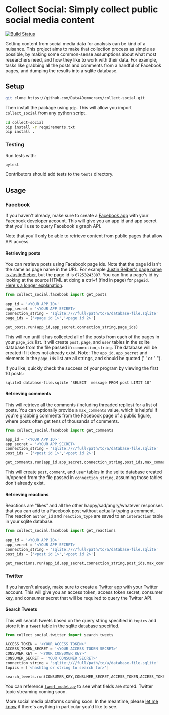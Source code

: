 # Collect Social: Simply collect public social media content 

[![Build Status](https://travis-ci.org/Data4Democracy/collect-social.svg?branch=master)](https://travis-ci.org/Data4Democracy/collect-social)

Getting content from social media data for analysis can be kind of a nuisance. This project aims to make that collection process as simple as possible, by making some common-sense assumptions about what most researchers need, and how they like to work with their data. For example, tasks like grabbing all the posts and comments from a handful of Facebook pages, and dumping the results into a sqlite database. 


## Setup

```bash
git clone https://github.com/Data4Democracy/collect-social.git
```

Then install the package using `pip`. This will allow you import `collect_social` from any python script.

```bash
cd collect-social
pip install -r requirements.txt
pip install .
```

### Testing

Run tests with:
```bash
pytest
```

Contributors should add tests to the `tests` directory.

## Usage

### Facebook

If you haven't already, make sure to create a [Facebook app](https://developers.facebook.com/docs/apps/register) with your Facebook developer account. This will give you an app id and app secret that you'll use to query Facebook's graph API.

Note that you'll only be able to retrieve content from public pages that allow API access. 

#### Retrieving posts

You can retrieve posts using Facebook page ids. Note that the page id isn't the same as page name in the URL. For example [Justin Beiber's page name is JustinBieber](https://www.facebook.com/JustinBieber), but the page id is `67253243887`. You can find a page's id by looking at the source HTML at doing a ctrl+f (find in page) for `pageid`. [Here's a longer explanation](http://hellboundbloggers.com/2010/07/find-facebook-profile-and-page-id-8516/). 

```python
from collect_social.facebook import get_posts

app_id = '<YOUR APP ID>'
app_secret = '<YOUR APP SECRET>'
connection_string = 'sqlite:////full/path/to/a/database-file.sqlite'
page_ids = ['<page id 1>','<page id 2>']

get_posts.run(app_id,app_secret,connection_string,page_ids)
```

This will run until it has collected all of the posts from each of the pages in your `page_ids` list. It will create `post`, `page`, and `user` tables in the sqlite database from the file passed in `connection_string`. 
The database will be created if it does not already exist.
Note: The `app_id`, `app_secret` and elements in the `page_ids` list are all strings, and should be quoted (' ' or " ").

If you like, quickly check the success of your program by viewing the first 10 posts:

```shell
sqlite3 database-file.sqlite "SELECT  message FROM post LIMIT 10"
```

#### Retrieving comments

This will retrieve all the comments (including threaded replies) for a list of posts. You can optionally provide a `max_comments` value, which is helpful if you're grabbing comments from the Facebook page of a public figure, where posts often get tens of thousands of comments.

```python
from collect_social.facebook import get_comments

app_id = '<YOUR APP ID>'
app_secret = '<YOUR APP SECRET>'
connection_string = 'sqlite:////full/path/to/a/database-file.sqlite'
post_ids = ['<post id 1>','<post id 2>']

get_comments.run(app_id,app_secret,connection_string,post_ids,max_comments=5000)
```

This will create `post`, `comment`, and `user` tables in the sqlite database created in/opened from the file passed in `connection_string`, assuming those tables don't already exist.

#### Retrieving reactions

Reactions are "likes" and all the other happy/sad/angry/whatever responses that you can add to a Facebook post without actually typing a comment. The reaction `author_id` and `reaction_type` are saved to an `interaction` table in your sqlite database.

```python
from collect_social.facebook import get_reactions

app_id = '<YOUR APP ID>'
app_secret = '<YOUR APP SECRET>'
connection_string = 'sqlite:////full/path/to/a/database-file.sqlite'
post_ids = ['<post id 1>','<post id 2>']

get_reactions.run(app_id,app_secret,connection_string,post_ids,max_comments=5000)
```

### Twitter

If you haven't already, make sure to create a [Twitter app](https://apps.twitter.com/) with your Twitter account. This will give you an access token, access token secret, consumer key, and consumer secret that will be required to query the Twitter API.

#### Search Tweets

This will search tweets based on the query string specified in `topics` and store it in a `tweet` table in the sqlite database specified.

```python
from collect_social.twitter import search_tweets

ACCESS_TOKEN = '<YOUR ACCESS TOKEN>'
ACCESS_TOKEN_SECRET = '<YOUR ACCESS TOKEN SECRET>'
CONSUMER_KEY = '<YOUR CONSUMER KEY>'
CONSUMER_SECRET = 'YOUR CONSUMER SECRET>'
connection_string = 'sqlite:////full/path/to/a/database-file.sqlite'
topics = ['<hashtag or string to search for>']

search_tweets.run(CONSUMER_KEY,CONSUMER_SECRET,ACCESS_TOKEN,ACCESS_TOKEN_SECRET,connection_string,topics,count=100)
```
You can reference [`tweet_model.py`](collect_social/twitter/tweet_model.py) to see what fields are stored. 
Twitter topic streaming coming soon.

More social media platforms coming soon. In the meantime, please [let me know](https://twitter.com/jonathonmorgan) if there's anything in particular you'd like to see. 

